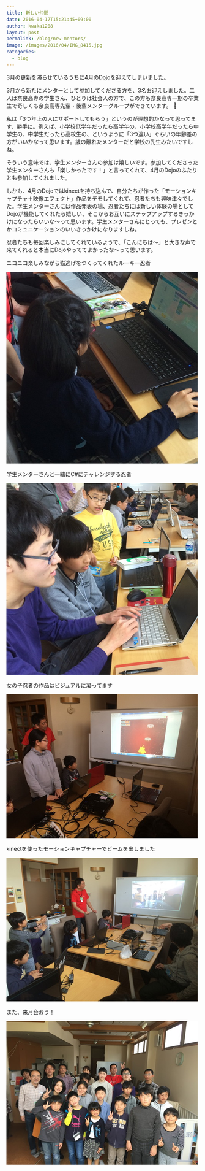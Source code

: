 ```yaml
---
title: 新しい仲間
date: 2016-04-17T15:21:45+09:00
author: kwaka1208
layout: post
permalink: /blog/new-mentors/
image: /images/2016/04/IMG_8415.jpg
categories:
  - blog
---
```

3月の更新を滞らせているうちに4月のDojoを迎えてしまいました。

3月から新たにメンターとして参加してくださる方を、3名お迎えしました。二人は奈良高専の学生さん、ひとりは社会人の方で、この方も奈良高専一期の卒業生で奇しくも奈良高専先輩・後輩メンターグループができています。 🙂

私は「3つ年上の人にサポートしてもらう」というのが理想的かなって思ってます、勝手に。例えば、小学校低学年だったら高学年の、小学校高学年だったら中学生の、中学生だったら高校生の、というように「3つ違い」ぐらいの年齢差の方がいいかなって思います。歳の離れたメンターだと学校の先生みたいですしね。

そういう意味では、学生メンターさんの参加は嬉しいです。参加してくださった学生メンターさんも「楽しかったです！」と言ってくれて、4月のDojoのふたりとも参加してくれました。

しかも、4月のDojoではkinectを持ち込んで、自分たちが作った「モーションキャプチャ＋映像エフェクト」作品をデモしてくれて、忍者たちも興味津々でした。学生メンターさんには作品発表の場、忍者たちには新しい体験の場としてDojoが機能してくれたら嬉しい、そこからお互いにステップアップするきっかけになったらいいな〜って思います。学生メンターさんにとっても、プレゼンとかコミュニケーションのいいきっかけになりますしね。

忍者たちも毎回楽しみにしてくれているようで、「こんにちは〜」と大きな声で来てくれると本当にDojoやっててよかったな〜って思います。

ニコニコ楽しみながら猫逃げをつくってくれたルーキー忍者

![ニコニコ楽しみながら猫逃げをつくってくれたルーキー忍者](/assets/images/2016/04/IMG_8523.jpg)

学生メンターさんと一緒にC#にチャレンジする忍者

![学生メンターさんと一緒にC#にチャレンジする忍者](/assets/images/2016/04/IMG_8524.jpg)

女の子忍者の作品はビジュアルに凝ってます

![女の子忍者の作品はビジュアルに凝ってます](/assets/images/2016/04/IMG_8570.jpg)

kinectを使ったモーションキャプチャーでビームを出しました

![kinectを使ったモーションキャプチャーでビームを出しました](/assets/images/2016/04/IMG_8575.jpg)

また、来月会おう！

![また、来月会おう！](/assets/images/2016/04/IMG_3636.jpg)
